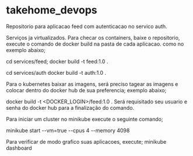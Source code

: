 # takehome_devops

Repositorio para aplicacao feed com autenticacao no servico auth.

Serviços ja virtualizados. Para checar os containers, baixe o repositorio, execute o comando de docker build 
na pasta de cada aplicacao. como no exemplo abaixo;

cd services/feed;
docker build -t feed:1.0 .

cd services/auth
docker build -t auth:1.0 .

Para o kubernetes baixar as imagens, será preciso tagear as imagens e colocar dentro do docker hub de sua preferencia;
exemplo abaixo;

docker build -t <DOCKER_LOGIN>/feed:1.0 .
Será requisitado seu usuario e senha do docker hub para a finalização do comando. 


Para iniciar um cluster no minikube execute o seguinte comando;

minikube start --vm=true --cpus 4 --memory 4098

Para verificar de modo grafico suas aplicacoes, execute;
minikube dashboard


